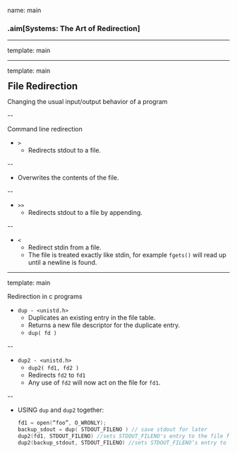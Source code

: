 name: main

### .aim[Systems: The Art of Redirection]
<style>
.aim {
font-size: .75em;
border-bottom: 1px solid lightgray;
margin: 1px;
}
.remark-inline-code {
  background-color: lightgray;
  border-radius: 3px;
  padding-left: 2px;
  padding-right: 2px;
}
h4 {
font-size: 1.5em;
margin: 1px;
}
</style>

---
template: main


---
template: main

#### File Redirection

Changing the usual input/output behavior of a program

--

Command line redirection

- `>`
  - Redirects stdout to a file.

--
  - Overwrites the contents of the file.

--
- `>>`
    - Redirects stdout to a file by appending.

--

- `<`
  - Redirect stdin from a file.
  - The file is treated exactly like stdin, for example `fgets()` will read up until a newline is found.

---
template: main

Redirection in c programs

- `dup - <unistd.h>`
  - Duplicates an existing entry in the file table.
  - Returns a new file descriptor for the duplicate entry.
  - `dup( fd )`

--
- `dup2 - <unistd.h>`
  - `dup2( fd1, fd2 )`
  - Redirects `fd2` to `fd1`
  - Any use of `fd2` will now act on the file for `fd1`.

--

- USING `dup` and `dup2` together:

  ```C
  fd1 = open(“foo”, O_WRONLY);
  backup_sdout = dup( STDOUT_FILENO ) // save stdout for later
  dup2(fd1, STDOUT_FILENO) //sets STDOUT_FILENO's entry to the file for fd1.
  dup2(backup_stdout, STDOUT_FILENO) //sets STDOUT_FILENO’s entry to backup_stdout, which is stdout
  ```
